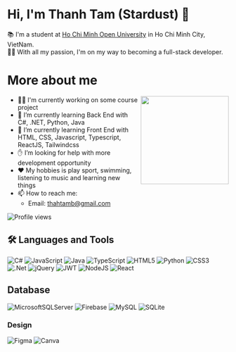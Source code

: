 <h1> Hi, I'm Thanh Tam (Stardust) 👋 </h1>

📚 I'm a student at <a href="https://ou.edu.vn/">Ho Chi Minh Open University</a> in Ho Chi Minh City, VietNam.<br>
🏃‍♂️ With all my passion, I'm on my way to becoming a full-stack developer.

<h1> More about me </h1>

<img src="https://media.giphy.com/media/NVQ9qp42uN13oog0nI/giphy.gif" align="right" width="200" />

- 👨‍💻 I'm currently working on some course project
- 🌱 I’m currently learning Back End with C#, .NET, Python, Java
- 🌱 I’m currently learning Front End with  HTML, CSS, Javascript, Typescript, ReactJS, Tailwindcss
- ✋ I’m looking for help with more development opportunity
- ♥ My hobbies is play sport, swimming, listening to music and learning new things
- 📫 How to reach me:
  + Email: thahtamb@gmail.com
    
![Profile views](https://komarev.com/ghpvc/?username=ThahTamB&label=Profile%20views&color=0e75b6&style=flat)

<h2>🛠️ Languages and Tools</h1>

![C#](https://img.shields.io/badge/c%23-%23239120.svg?style=for-the-badge&logo=csharp&logoColor=white) ![JavaScript](https://img.shields.io/badge/javascript-%23323330.svg?style=for-the-badge&logo=javascript&logoColor=%23F7DF1E) ![Java](https://img.shields.io/badge/java-%23ED8B00.svg?style=for-the-badge&logo=openjdk&logoColor=white) ![TypeScript](https://img.shields.io/badge/typescript-%23007ACC.svg?style=for-the-badge&logo=typescript&logoColor=white) ![HTML5](https://img.shields.io/badge/html5-%23E34F26.svg?style=for-the-badge&logo=html5&logoColor=white) ![Python](https://img.shields.io/badge/python-3670A0?style=for-the-badge&logo=python&logoColor=ffdd54) ![CSS3](https://img.shields.io/badge/css3-%231572B6.svg?style=for-the-badge&logo=css3&logoColor=white) ![.Net](https://img.shields.io/badge/.NET-5C2D91?style=for-the-badge&logo=.net&logoColor=white) ![jQuery](https://img.shields.io/badge/jquery-%230769AD.svg?style=for-the-badge&logo=jquery&logoColor=white) ![JWT](https://img.shields.io/badge/JWT-black?style=for-the-badge&logo=JSON%20web%20tokens) ![NodeJS](https://img.shields.io/badge/node.js-6DA55F?style=for-the-badge&logo=node.js&logoColor=white) ![React](https://img.shields.io/badge/react-%2320232a.svg?style=for-the-badge&logo=react&logoColor=%2361DAFB) 

<h2> Database </h2>

 ![MicrosoftSQLServer](https://img.shields.io/badge/Microsoft%20SQL%20Server-CC2927?style=for-the-badge&logo=microsoft%20sql%20server&logoColor=white) ![Firebase](https://img.shields.io/badge/firebase-a08021?style=for-the-badge&logo=firebase&logoColor=ffcd34) ![MySQL](https://img.shields.io/badge/mysql-4479A1.svg?style=for-the-badge&logo=mysql&logoColor=white) ![SQLite](https://img.shields.io/badge/sqlite-%2307405e.svg?style=for-the-badge&logo=sqlite&logoColor=white)

 <h3> Design</h3>

 ![Figma](https://img.shields.io/badge/figma-%23F24E1E.svg?style=for-the-badge&logo=figma&logoColor=white) ![Canva](https://img.shields.io/badge/Canva-%2300C4CC.svg?style=for-the-badge&logo=Canva&logoColor=white)




